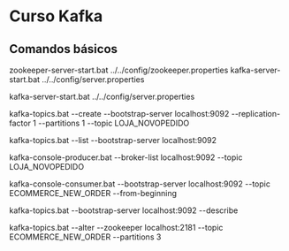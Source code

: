 # Curso Kafka

## Comandos básicos

zookeeper-server-start.bat ../../config/zookeeper.properties
kafka-server-start.bat ../../config/server.properties

kafka-server-start.bat ../../config/server.properties

kafka-topics.bat --create --bootstrap-server localhost:9092 --replication-factor 1 --partitions 1 --topic LOJA_NOVOPEDIDO

kafka-topics.bat --list --bootstrap-server localhost:9092

kafka-console-producer.bat --broker-list localhost:9092 --topic LOJA_NOVOPEDIDO

kafka-console-consumer.bat --bootstrap-server localhost:9092 --topic ECOMMERCE_NEW_ORDER --from-beginning

kafka-topics.bat --bootstrap-server localhost:9092 --describe

kafka-topics.bat --alter --zookeeper localhost:2181 --topic ECOMMERCE_NEW_ORDER --partitions 3